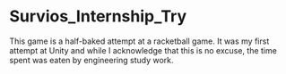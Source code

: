 # Survios_Internship_Try
This game is a half-baked attempt at a racketball game. It was my first attempt at Unity and while I acknowledge that this is no excuse, the time spent was eaten by engineering study work.  
